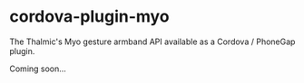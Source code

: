 cordova-plugin-myo
==================

The Thalmic's Myo gesture armband API available as a Cordova / PhoneGap plugin.

Coming soon...
